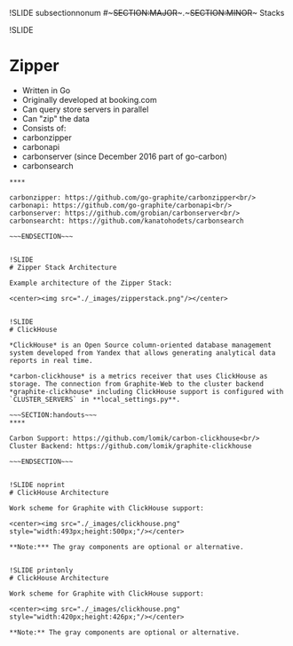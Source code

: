 !SLIDE subsectionnonum
#~~~SECTION:MAJOR~~~.~~~SECTION:MINOR~~~ Stacks


!SLIDE
# Zipper

* Written in Go
* Originally developed at booking.com
* Can query store servers in parallel
* Can "zip" the data
* Consists of:
 * carbonzipper
 * carbonapi
 * carbonserver (since December 2016 part of go-carbon)
 * carbonsearch

~~~SECTION:handouts~~~
****

carbonzipper: https://github.com/go-graphite/carbonzipper<br/>
carbonapi: https://github.com/go-graphite/carbonapi<br/>
carbonserver: https://github.com/grobian/carbonserver<br/>
carbonsearcht: https://github.com/kanatohodets/carbonsearch

~~~ENDSECTION~~~


!SLIDE
# Zipper Stack Architecture

Example architecture of the Zipper Stack:

<center><img src="./_images/zipperstack.png"/></center>


!SLIDE
# ClickHouse

*ClickHouse* is an Open Source column-oriented database management system developed from Yandex that allows generating analytical data reports in real time.

*carbon-clickhouse* is a metrics receiver that uses ClickHouse as storage. The connection from Graphite-Web to the cluster backend *graphite-clickhouse* including ClickHouse support is configured with `CLUSTER_SERVERS` in **local_settings.py**.

~~~SECTION:handouts~~~
****

Carbon Support: https://github.com/lomik/carbon-clickhouse<br/>
Cluster Backend: https://github.com/lomik/graphite-clickhouse

~~~ENDSECTION~~~


!SLIDE noprint
# ClickHouse Architecture

Work scheme for Graphite with ClickHouse support:

<center><img src="./_images/clickhouse.png" style="width:493px;height:500px;"/></center>

**Note:*** The gray components are optional or alternative.


!SLIDE printonly
# ClickHouse Architecture

Work scheme for Graphite with ClickHouse support:

<center><img src="./_images/clickhouse.png" style="width:420px;height:426px;"/></center>

**Note:** The gray components are optional or alternative.
